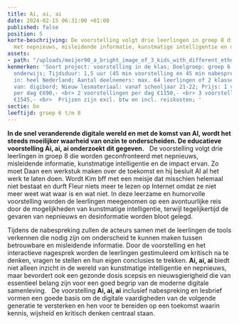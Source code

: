 ```yaml
---
title: Ai, ai, ai
date: 2024-02-15 06:31:00 +01:00
published: false
position: 5
korte-beschrijving: De voorstelling volgt drie leerlingen in groep 8 die worden geconfronteerd
  met nepnieuws, misleidende informatie, kunstmatige intelligentie en de impact ervan.
assets:
- path: "/uploads/meijer90_a_bright_image_of_3_kids_with_different_ethnicities_at_54399dfb-18fb-4180-bb00-f6a3e0a7438c.png"
kenmerken: 'Soort project: voorstelling in de klas; Doelgroep: groep 6 t/m 8 ook speciaal
  onderwijs; Tijdsduur: 1,5 uur (45 min voorstelling en 45 min nabespreking); Aangeboden
  in: heel Nederland; Aantal deelnemers: max. 64 leerlingen of 2 klassen; Maakt gebruik
  van: digibord; Nieuw lesmateriaal: vanaf schooljaar 21-22; Prijs: 1 voorstelling
  per dag €690,- <br> 2 voorstellingen per dag €1150,- <br> 3 voorstellingen per dag
  €1545,- <br>  Prijzen zijn excl. btw en incl. reiskosten; '
sectie: bo
leeftijd: groep 6 t/m 8
---
```


**In de snel veranderende digitale wereld en met de komst van AI, wordt het steeds moeilijker waarheid van onzin te onderscheiden. De educatieve voorstelling **Ai, ai, ai** onderzoekt dit gegeven.**
 
De voorstelling volgt drie leerlingen in groep 8 die worden geconfronteerd met nepnieuws, misleidende informatie, kunstmatige intelligentie en de impact ervan. Zo moet Daan een werkstuk maken over de toekomst en hij besluit AI al het werk te laten doen. Wordt Kim bff met een meisje dat misschien helemaal niet bestaat en durft Fleur niets meer te lezen op Internet omdat ze niet meer weet wat waar is en wat niet. In deze leerzame en humorvolle voorstelling worden de leerlingen meegenomen op een avontuurlijke reis door de mogelijkheden van kunstmatige intelligentie, terwijl tegelijkertijd de gevaren van nepnieuws en desinformatie worden bloot gelegd. 

Tijdens de nabespreking zullen de acteurs samen met de leerlingen de tools verkennen die nodig zijn om onderscheid te kunnen maken tussen betrouwbare en misleidende informatie. Door de voorstelling en het interactieve nagesprek worden de leerlingen gestimuleerd om kritisch na te denken, vragen te stellen en hun eigen conclusies te trekken. **Ai, ai, ai** biedt niet alleen inzicht in de wereld van kunstmatige intelligentie en nepnieuws, maar bevordert ook een gezonde dosis scepsis en nieuwsgierigheid die van essentieel belang zijn voor een goed begrip van de moderne digitale samenleving.
 
De voorstelling **Ai, ai, ai** inclusief nabespreking en lesbrief vormen een goede basis om de digitale vaardigheden van de volgende generatie te versterken en hen voor te bereiden op een toekomst waarin kennis, wijsheid en kritisch denken centraal staan.